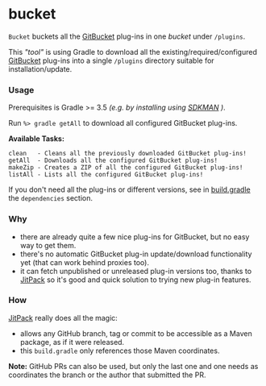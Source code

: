 # bucket
```Bucket``` buckets all the [GitBucket](https://github.com/gitbucket/gitbucket) plug-ins in one *bucket* under ```/plugins```.

This *"tool"* is using Gradle to download all the existing/required/configured [GitBucket](https://github.com/gitbucket/gitbucket) plug-ins into a single ```/plugins``` 
directory suitable for installation/update.

### Usage
Prerequisites is Gradle >= 3.5 *(e.g. by installing using [SDKMAN](http://sdkman.io/) )*.

Run ```%> gradle getAll``` to download all configured GitBucket plug-ins.

**Available Tasks:**
```
clean   - Cleans all the previously downloaded GitBucket plug-ins!
getAll  - Downloads all the configured GitBucket plug-ins!
makeZip - Creates a ZIP of all the configured GitBucket plug-ins!
listAll - Lists all the configured GitBucket plug-ins!
```

If you don't need all the plug-ins or different versions, see in [build.gradle](build.gradle) the ```dependencies``` section.

### Why
 - there are already quite a few nice plug-ins for GitBucket, but no easy way to get them.
 - there's no automatic GitBucket plug-in update/download functionality yet (that can work behind proxies too).
 - it can fetch unpublished or unreleased plug-in versions too, thanks to [JitPack](https://jitpack.io) so it's
 good and quick solution to trying new plug-in features.
 
### How
[JitPack](https://jitpack.io) really does all the magic:
 - allows any GitHub branch, tag or commit to be accessible as a Maven package, as if it were released.
 - this ```build.gradle``` only references those Maven coordinates.
 
**Note:** GitHub PRs can also be used, but only the last one and one needs as coordinates the branch or the author that submitted the PR.
 